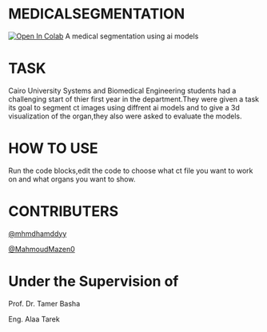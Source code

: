 # MEDICALSEGMENTATION
[![Open In Colab](https://colab.research.google.com/assets/colab-badge.svg)](https://colab.research.google.com/github/mhmdhamddyy/MEDICALSEGMENTATION/blob/main/totalsegmentator.ipynb)
A medical segmentation using ai models
# TASK
Cairo University Systems and Biomedical Engineering students had a challenging start of thier first year in the department.They were given a task its goal to segment ct images using diffrent ai models  and to give a 3d visualization of the organ,they also were asked to evaluate the models.
# HOW TO USE
Run the code blocks,edit the code to choose what ct file you want to work on and what organs you want to show.
# CONTRIBUTERS
[@mhmdhamddyy](https://github.com/mohamedhamdy9707-byte) 


[@MahmoudMazen0](https://github.com/MahmoudMazen0)  
# Under the Supervision of
Prof. Dr. Tamer Basha


Eng. Alaa Tarek
